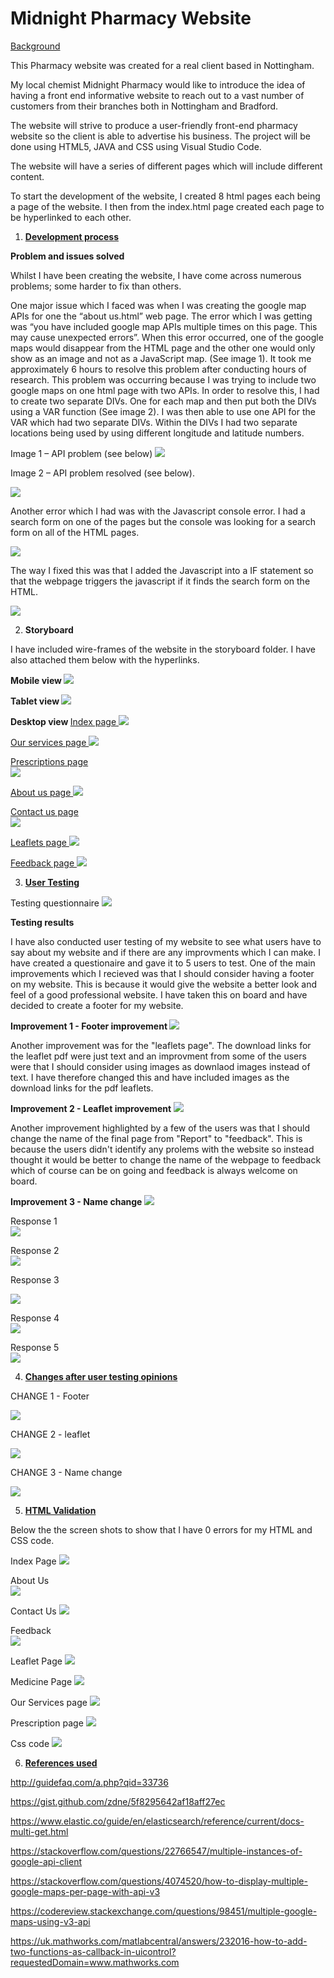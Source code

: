 # Midnight Pharmacy Website

 <u> Background </U>

This Pharmacy website was created for a real client based in Nottingham. 

My local chemist Midnight Pharmacy would like to introduce the idea of having a front end informative website to reach out to a vast number of customers from their branches both in Nottingham and Bradford. 

The website will strive to produce a user-friendly front-end pharmacy website so the client is able to advertise his business. The project will be done using HTML5, JAVA and CSS using Visual Studio Code.  

The website will have a series of different pages which will include different content. 

To start the development of the website, I created 8 html pages each being a page of the website. I then from the index.html page created each page to be hyperlinked to each other. 

1. <strong> <u> Development process </strong> </u>

<strong> Problem and issues solved </strong>

Whilst I have been creating the website, I have come across numerous problems; some harder to fix than others. 

One major issue which I faced was when I was creating the google map APIs for one the “about us.html” web page. The error which I was getting was “you have included google map APIs multiple times on this page. This may cause unexpected errors”. When this error occurred, one of the google maps would disappear from the HTML page and the other one would only show as an image and not as a JavaScript map. (See image 1). It took me approximately 6 hours to resolve this problem after conducting hours of research. This problem was occurring because I was trying to include two google maps on one html page with two APIs. In order to resolve this, I had to create two separate DIVs. One for each map and then put both the DIVs using a VAR function (See image 2). I was then able to use one API for the VAR which had two separate DIVs. Within the DIVs I had two separate locations being used by using different longitude and latitude numbers. 


Image 1 – API problem (see below)
 ![](Validation/apierror.jpeg) 

Image 2 – API problem resolved (see below).
 
![](Validation/apiproblemresolved.png) 


Another error which I had was with the Javascript console error. I had a search form on one of the pages but the console was looking for a search form on all of the HTML pages. 

![](Validation/searchformerror.PNG) 

The way I fixed this was that I added the Javascript into a IF statement so that the webpage triggers the javascript if it finds the search form on the HTML. 

![](Validation/searchformfixed.PNG)


2. <strong>  Storyboard </strong> 

I have included wire-frames of the website in the storyboard folder. I have also attached them below with the hyperlinks. 

<strong> Mobile view </strong>
![](Storyboards/mobile.jpg) 

<strong> Tablet view </strong>
![](Storyboards/tablet.jpg) 

<strong> Desktop view </strong>
<u> Index page </u>
![](Storyboards/page1.jpg) 

<u> Our services page </u>
![](Storyboards/page2.jpg)

<u> Prescriptions page </u>  
![](Storyboards/page3.jpg) 

<u> About us page </u>
![](Storyboards/page4.jpg) 

<u> Contact us page </u>  
![](Storyboards/page5.jpg) 

<u> Leaflets page  </u>
![](Storyboards/page6.jpg) 

<u> Feedback page </u>
![](Storyboards/page7.jpg) 




3.  <strong> <u> User Testing </strong> </u>

Testing questionnaire 
![](Testing/Questionnaire.png)


 <strong>Testing results </strong>

I have also conducted user testing of my website to see what users have to say about my website and if there are any improvments which I can make. I have created a questionaire and gave it to 5 users to test. One of the main improvements which I recieved was that I should consider having a footer on my website. This is because it would give the website a better look and feel of a good professional website. I have taken this on board and have decided to create a footer for my website. 

<strong> Improvement 1 - Footer improvement  </strong>
![](Testing/footer.png)

Another improvement was for the "leaflets page". The download links for the leaflet pdf were just text and an improvment from some of the users were that I should consider using images as downlaod images instead of text. I have therefore changed this and have included images as the download links for the pdf leaflets.

<strong> Improvement 2 - Leaflet improvement </strong>
![](Testing/leaflet_page.png)

Another improvement highlighted by a few of the users was that I should change the name of the final page from "Report" to "feedback". This is because the users didn't identify any prolems with the website so instead thought it would be better to change the name of the webpage to feedback which of course can be on going and feedback is always welcome on board. 

<strong> Improvement 3 - Name change </strong>
![](Testing/Feedback.png)


Response 1  
![](Testing/tester1.jpg)


Response 2  
![](Testing/tester2.jpg)


Response 3  

![](Testing/tester3.jpg)


Response 4  
![](Testing/tester4.jpg)


Response 5  
![](Testing/tester5.jpg)


4. <u> <strong> Changes after user testing opinions </strong> </u>


CHANGE 1 - Footer  

![](Testing/footeradded.PNG)

CHANGE 2 - leaflet  

![](Testing/leafletadded.PNG)

CHANGE 3 - Name change 

![](Testing/feedbackadded.PNG)





5. <strong> <u> HTML Validation </strong> </u>

Below the the screen shots to show that I have 0 errors for my HTML and CSS code.

Index Page 
![](Validation/index.PNG)


About Us  
![](Validation/aboutus.PNG)


Contact Us 
![](Validation/contactus.PNG)


Feedback  
![](Validation/feedback.PNG)


Leaflet Page 
![](Validation/leaflet.PNG)


Medicine Page 
![](Validation/medicine.PNG)


Our Services page 
![](Validation/ourservices.PNG)


Prescription page 
![](Validation/prescription.PNG)


Css code 
![](Validation/css.PNG)







6. <strong> <u> References used </strong> </u>

http://guidefaq.com/a.php?qid=33736

https://gist.github.com/zdne/5f8295642af18aff27ec

https://www.elastic.co/guide/en/elasticsearch/reference/current/docs-multi-get.html

https://stackoverflow.com/questions/22766547/multiple-instances-of-google-api-client

https://stackoverflow.com/questions/4074520/how-to-display-multiple-google-maps-per-page-with-api-v3

https://codereview.stackexchange.com/questions/98451/multiple-google-maps-using-v3-api

https://uk.mathworks.com/matlabcentral/answers/232016-how-to-add-two-functions-as-callback-in-uicontrol?requestedDomain=www.mathworks.com

